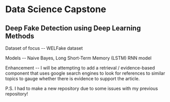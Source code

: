 # Data Science Capstone
## Deep Fake Detection using Deep Learning Methods 

Dataset of focus -- WELFake dataset

Models -- Naive Bayes, Long Short-Term Memory (LSTM) RNN model 

Enhancement -- I will be attempting to add a retrieval / evidence-based component that uses google search engines to look for references to similar topics to gauge whether there is evidence to support the article. 


P.S. 
I had to make a new repository due to some issues with my previous repository! 

